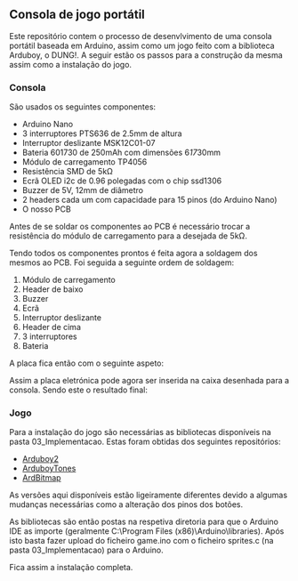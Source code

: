 ## Consola de jogo portátil

Este repositório contem o processo de desenvlvimento de uma consola portátil baseada em Arduino, assim como um jogo feito com a biblioteca Arduboy, o DUNG!.
A seguir estão os passos para a construção da mesma assim como a instalação do jogo.

### Consola

São usados os seguintes componentes:
- Arduino Nano
- 3 interruptores PTS636 de 2.5mm de altura
- Interruptor deslizante MSK12C01-07
- Bateria 601730 de 250mAh com dimensões 6*17*30mm
- Módulo de carregamento TP4056
- Resistência SMD de 5kΩ 
- Ecrã OLED i2c de 0.96 polegadas com o chip ssd1306
- Buzzer de 5V, 12mm de diâmetro
- 2 headers cada um com capacidade para 15 pinos (do Arduino Nano)
- O nosso PCB

Antes de se soldar os componentes ao PCB é necessário trocar a resistência do módulo de carregamento para a desejada de 5kΩ.

Tendo todos os componentes prontos é feita agora a soldagem dos mesmos ao PCB. Foi seguida a seguinte ordem de soldagem:
1. Módulo de carregamento
2. Header de baixo
3. Buzzer
4. Ecrã
5. Interruptor deslizante
6. Header de cima
7. 3 interruptores
8. Bateria

A placa fica então com o seguinte aspeto:


Assim a placa eletrónica pode agora ser inserida na caixa desenhada para a consola. Sendo este o resultado final:


### Jogo
Para a instalação do jogo são necessárias as bibliotecas disponíveis na pasta 03_Implementacao. Estas foram obtidas dos seguintes repositórios:
- [Arduboy2](https://github.com/MLXXXp/Arduboy2)
- [ArduboyTones](https://github.com/MLXXXp/ArduboyTones)
- [ArdBitmap](https://github.com/igvina/ArdBitmap)

As versões aqui disponíveis estão ligeiramente diferentes devido a algumas mudanças necessárias como a alteração dos pinos dos botões.

As bibliotecas são então postas na respetiva diretoria para que o Arduino IDE as importe (geralmente C:\Program Files (x86)\Arduino\libraries).
Após isto basta fazer upload do ficheiro game.ino com o ficheiro sprites.c (na pasta 03_Implementacao) para o Arduino.

Fica assim a instalação completa.
